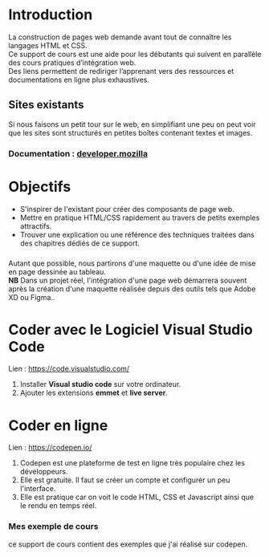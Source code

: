 # Introduction 
La construction de pages web demande avant tout de connaître les langages HTML et CSS.  
Ce support de cours est une aide pour les débutants qui suivent en parallèle des cours pratiques d’intégration web.  
Des liens permettent de rediriger l’apprenant vers des ressources et documentations en ligne plus exhaustives. 
## Sites existants
Si nous faisons un petit tour sur le web, en simplifiant une peu on peut voir que les sites sont structurés en petites boîtes contenant textes et images. 

### Documentation : [developer.mozilla](https://developer.mozilla.org/fr/docs/Web/)  

# Objectifs
- S'inspirer de l'existant pour créer des composants de page web.
- Mettre en pratique HTML/CSS rapidement au travers de petits exemples attractifs.  
- Trouver une explication ou une référence des techniques traitées dans des chapitres dédiés de ce support. 
###
Autant que possible, nous partirons d'une maquette ou d'une idée de mise en page dessinée au tableau.    
__NB__ Dans un projet réel, l'intégration d'une page web démarrera souvent après la création d'une maquette réalisée depuis des outils tels que Adobe XD ou Figma..

# Coder avec le Logiciel Visual Studio Code
Lien : https://code.visualstudio.com/
1. Installer __Visual studio code__ sur votre ordinateur.
2. Ajouter les extensions __emmet__ et __live server__.  
# Coder en ligne
Lien :  https://codepen.io/
1. Codepen est une plateforme de test en ligne très populaire chez les développeurs.  
2. Elle est gratuite. Il faut se créer un compte et configurer un peu l'interface.
3. Elle est pratique car on voit le code HTML, CSS et Javascript ainsi que le rendu en temps réel.
### Mes exemple de cours
ce support de cours contient des exemples que j'ai réalisé sur codepen.





